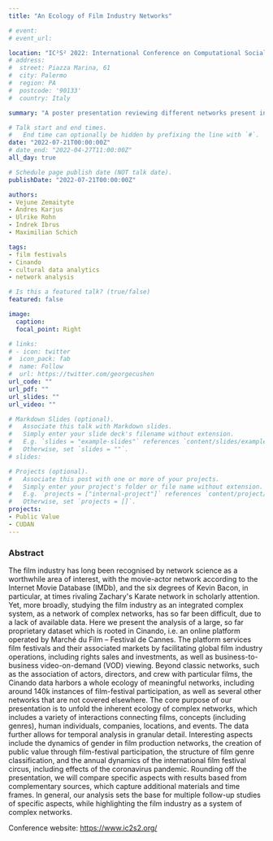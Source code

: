```yaml
---
title: "An Ecology of Film Industry Networks"

# event: 
# event_url: 

location: "IC²S² 2022: International Conference on Computational Social Science, The University of Chicago Booth School of Business, USA"
# address:
#  street: Piazza Marina, 61
#  city: Palermo
#  region: PA
#  postcode: '90133'
#  country: Italy

summary: "A poster presentation reviewing different networks present in the international film festival industry"

# Talk start and end times.
#   End time can optionally be hidden by prefixing the line with `#`.
date: "2022-07-21T00:00:00Z"
# date_end: "2022-04-27T11:00:00Z"
all_day: true

# Schedule page publish date (NOT talk date).
publishDate: "2022-07-21T00:00:00Z"

authors: 
- Vejune Zemaityte
- Andres Karjus
- Ulrike Rohn
- Indrek Ibrus
- Maximilian Schich

tags:
- film festivals
- Cinando
- cultural data analytics
- network analysis

# Is this a featured talk? (true/false)
featured: false

image:
  caption: 
  focal_point: Right

# links:
# - icon: twitter
#  icon_pack: fab
#  name: Follow
#  url: https://twitter.com/georgecushen
url_code: ""
url_pdf: ""
url_slides: ""
url_video: ""

# Markdown Slides (optional).
#   Associate this talk with Markdown slides.
#   Simply enter your slide deck's filename without extension.
#   E.g. `slides = "example-slides"` references `content/slides/example-slides.md`.
#   Otherwise, set `slides = ""`.
# slides:

# Projects (optional).
#   Associate this post with one or more of your projects.
#   Simply enter your project's folder or file name without extension.
#   E.g. `projects = ["internal-project"]` references `content/project/deep-learning/index.md`.
#   Otherwise, set `projects = []`.
projects:
- Public Value
- CUDAN
---
```


### Abstract

The film industry has long been recognised by network science as a worthwhile area of interest, with the movie-actor network according to the Internet Movie Database (IMDb), and the six degrees of Kevin Bacon, in particular, at times rivaling Zachary's Karate network in scholarly attention. Yet, more broadly, studying the film industry as an integrated complex system, as a network of complex networks, has so far been difficult, due to a lack of available data. Here we present the analysis of a large, so far proprietary dataset which is rooted in Cinando, i.e. an online platform operated by Marché du Film – Festival de Cannes. The platform services film festivals and their associated markets by facilitating global film industry operations, including rights sales and investments, as well as business-to-business video-on-demand (VOD) viewing. Beyond classic networks, such as the association of actors, directors, and crew with particular films, the Cinando data harbors a whole ecology of meaningful networks, including around 140k instances of film-festival participation, as well as several other networks that are not covered elsewhere. The core purpose of our presentation is to unfold the inherent ecology of complex networks, which includes a variety of interactions connecting films, concepts (including genres), human individuals, companies, locations, and events. The data further allows for temporal analysis in granular detail. Interesting aspects include the dynamics of gender in film production networks, the creation of public value through film-festival participation, the structure of film genre classification, and the annual dynamics of the international film festival circus, including effects of the coronavirus pandemic. Rounding off the presentation, we will compare specific aspects with results based from complementary sources, which capture additional materials and time frames. In general, our analysis sets the base for multiple follow-up studies of specific aspects, while highlighting the film industry as a system of complex networks.

Conference website: https://www.ic2s2.org/